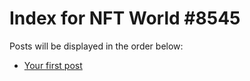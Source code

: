 # Index for NFT World #8545
Posts will be displayed in the order below:

- [Your first post](./001-first.md)

